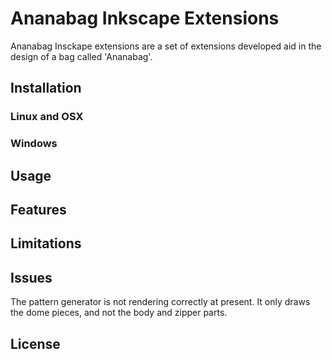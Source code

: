 Ananabag Inkscape Extensions
============================

Ananabag Insckape extensions are a set of extensions developed aid in the design
of a bag called 'Ananabag'. 

## Installation

### Linux and OSX

### Windows

## Usage


## Features


## Limitations

## Issues

The pattern generator is not rendering correctly at present. It only draws the
dome pieces, and not the body and zipper parts.

## License

